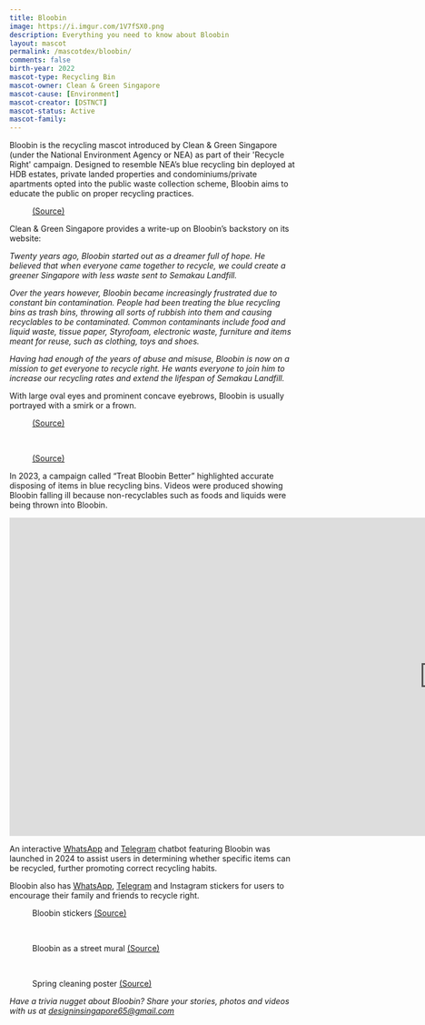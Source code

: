 ```yaml
---
title: Bloobin
image: https://i.imgur.com/1V7fSX0.png
description: Everything you need to know about Bloobin
layout: mascot
permalink: /mascotdex/bloobin/
comments: false
birth-year: 2022
mascot-type: Recycling Bin
mascot-owner: Clean & Green Singapore
mascot-cause: [Environment]
mascot-creator: [DSTNCT]
mascot-status: Active
mascot-family: 
---
```


Bloobin is the recycling mascot introduced by Clean & Green Singapore (under the National Environment Agency or NEA) as part of their 'Recycle Right' campaign. Designed to resemble NEA’s blue recycling bin deployed at HDB estates, private landed properties and condominiums/private apartments opted into the public waste collection scheme, Bloobin aims to educate the public on proper recycling practices.

<figure>
<img src="https://i.imgur.com/4LB9Aon.png" alt="">
<figcaption><a href="https://www.nea.gov.sg/docs/default-source/cgs/bloobin-character-guide_final.pdf" target="_blank">(Source)</a></figcaption>
</figure>

Clean & Green Singapore provides a write-up on Bloobin’s backstory on its website:

<i>Twenty years ago, Bloobin started out as a dreamer full of hope. He believed that when everyone came together to recycle, we could create a greener Singapore with less waste sent to Semakau Landfill.</i>

<i>Over the years however, Bloobin became increasingly frustrated due to constant bin contamination. People had been treating the blue recycling bins as trash bins, throwing all sorts of rubbish into them and causing recyclables to be contaminated. Common contaminants include food and liquid waste, tissue paper, Styrofoam, electronic waste, furniture and items meant for reuse, such as clothing, toys and shoes.</i>

<i>Having had enough of the years of abuse and misuse, Bloobin is now on a mission to get everyone to recycle right. He wants everyone to join him to increase our recycling rates and extend the lifespan of Semakau Landfill.</i>

With large oval eyes and prominent concave eyebrows, Bloobin is usually portrayed with a smirk or a frown. 
 
 <figure>
<img src="https://i.imgur.com/5bFNK1v.png" alt="">
<figcaption><a href="https://www.nea.gov.sg/docs/default-source/cgs/bloobin-character-guide_final.pdf" target="_blank">(Source)</a></figcaption>
</figure>

<br>

<figure>
<img src="https://i.imgur.com/K96TmwH.png" alt="">
<figcaption><a href="https://www.nea.gov.sg/docs/default-source/cgs/bloobin-character-guide_final.pdf" target="_blank">(Source)</a></figcaption>
</figure>

In 2023, a campaign called “Treat Bloobin Better” highlighted accurate disposing of items in blue recycling bins. Videos were produced showing Bloobin falling ill because non-recyclables such as foods and liquids were being thrown into Bloobin. 

<div class="video-responsive"><iframe width="1524" height="560" src="https://www.youtube.com/embed/JDApFn-yNgU?list=PLYekcPPnJa8a9RcOnlt-fAgJrxPwLmKg9" title="Treat Bloobin Better" frameborder="0" allow="accelerometer; autoplay; clipboard-write; encrypted-media; gyroscope; picture-in-picture; web-share" referrerpolicy="strict-origin-when-cross-origin" allowfullscreen></iframe></div>

An interactive <a href="https://go.gov.sg/askbloobin" target="_blank">WhatsApp</a> and <a href="https://go.gov.sg/askbloobintg" target="_blank">Telegram</a> chatbot featuring Bloobin was launched in 2024 to assist users in determining whether specific items can be recycled, further promoting correct recycling habits. 

Bloobin also has <a href="https://sticker.ly/s/EULKNG" target="_blank">WhatsApp</a>, <a href="https://t.me/addstickers/RecycleRight" target="_blank">Telegram</a> and Instagram stickers for users to encourage their family and friends to recycle right.

 <figure>
<img src="https://i.imgur.com/aDfZ6KY.jpg" alt="">
<figcaption>Bloobin stickers <a href="https://www.cgs.gov.sg/recycleright/meet-bloobin/" target="_blank">(Source)</a></figcaption>
</figure>

<br>
 <figure>
<img src="https://i.imgur.com/571Ldse.jpg" alt="">
<figcaption>Bloobin as a street mural <a href="https://www.straitstimes.com/singapore/environment/recycling-bins-to-be-given-to-each-household-to-raise-domestic-recycling-rate" target="_blank">(Source)</a></figcaption>
</figure>

<br>

<figure>
<img src="https://i.imgur.com/YiWgP43.jpg" alt="">
<figcaption>Spring cleaning poster <a href="https://www.cgs.gov.sg/recycleright/resources" target="_blank">(Source)</a></figcaption>
</figure>

<i>Have a trivia nugget about Bloobin? Share your stories, photos and videos with us at designinsingapore65@gmail.com</i>
